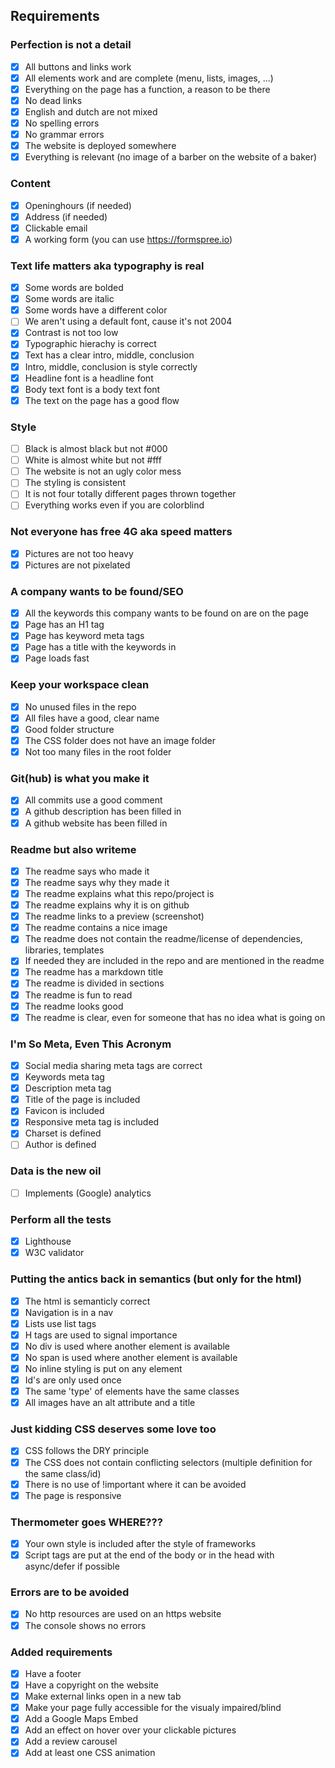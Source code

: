 ## Requirements

### Perfection is not a detail
- [x] All buttons and links work
- [x] All elements work and are complete (menu, lists, images, ...)
- [x] Everything on the page has a function, a reason to be there
- [x] No dead links
- [x] English and dutch are not mixed
- [x] No spelling errors
- [x] No grammar errors
- [x] The website is deployed somewhere
- [x] Everything is relevant (no image of a barber on the website of a baker)

### Content
- [x] Openinghours (if needed)
- [x] Address (if needed)
- [x] Clickable email
- [x] A working form (you can use https://formspree.io)

### Text life matters aka typography is real
- [x] Some words are bolded
- [x] Some words are italic
- [x] Some words have a different color
- [ ] We aren't using a default font, cause it's not 2004
- [x] Contrast is not too low
- [x] Typographic hierachy is correct
- [x] Text has a clear intro, middle, conclusion
- [x] Intro, middle, conclusion is style correctly
- [x] Headline font is a headline font
- [x] Body text font is a body text font
- [x] The text on the page has a good flow

### Style
- [ ] Black is almost black but not #000
- [ ] White is almost white but not #fff
- [ ] The website is not an ugly color mess
- [ ] The styling is consistent
- [ ] It is not four totally different pages thrown together
- [ ] Everything works even if you are colorblind

### Not everyone has free 4G aka speed matters
- [x] Pictures are not too heavy
- [x] Pictures are not pixelated

### A company wants to be found/SEO	
- [x] All the keywords this company wants to be found on are on the page 
- [x] Page has an H1 tag
- [x] Page has keyword meta tags
- [x] Page has a title with the keywords in
- [x] Page loads fast

### Keep your workspace clean
- [x] No unused files in the repo
- [x] All files have a good, clear name
- [x] Good folder structure
- [x] The CSS folder does not have an image folder
- [x] Not too many files in the root folder 

### Git(hub) is what you make it
- [x] All commits use a good comment
- [x] A github description has been filled in
- [x] A github website has been filled in

### Readme but also writeme
- [x] The readme says who made it
- [x] The readme says why they made it
- [x] The readme explains what this repo/project is
- [x] The readme explains why it is on github
- [x] The readme links to a preview (screenshot)
- [x] The readme contains a nice image
- [x] The readme does not contain the readme/license of dependencies, libraries, templates
- [x] If needed they are included in the repo and are mentioned in the readme
- [x] The readme has a markdown title
- [x] The readme is divided in sections
- [x] The readme is fun to read
- [x] The readme looks good
- [x] The readme is clear, even for someone that has no idea what is going on

### I'm So Meta, Even This Acronym
- [x] Social media sharing meta tags are correct
- [x] Keywords meta tag
- [x] Description meta tag
- [x] Title of the page is included
- [x] Favicon is included
- [x] Responsive meta tag is included
- [x] Charset is defined
- [ ] Author is defined

### Data is the new oil
- [ ] Implements (Google) analytics

### Perform all the tests
- [x] Lighthouse
- [x] W3C validator

### Putting the antics back in semantics (but only for the html)
- [x] The html is semanticly correct
- [x] Navigation is in a nav
- [x] Lists use list tags
- [x] H tags are used to signal importance
- [x] No div is used where another element is available
- [x] No span is used where another element is available
- [x] No inline styling is put on any element
- [x] Id's are only used once
- [x] The same 'type' of elements have the same classes
- [x] All images have an alt attribute and a title

### Just kidding CSS deserves some love too
- [x] CSS follows the DRY principle
- [x] The CSS does not contain conflicting selectors (multiple definition for the same class/id)
- [x] There is no use of !important where it can be avoided
- [x] The page is responsive

### Thermometer goes WHERE???
- [x] Your own style is included after the style of frameworks
- [x] Script tags are put at the end of the body or in the head with async/defer if possible

### Errors are to be avoided
- [x] No http resources are used on an https website
- [x] The console shows no errors

### Added requirements
- [x] Have a footer
- [x] Have a copyright on the website
- [x] Make external links open in a new tab
- [x] Make your page fully accessible for the visualy impaired/blind
- [x] Add a Google Maps Embed
- [x] Add an effect on hover over your clickable pictures
- [x] Add a review carousel
- [x] Add at least one CSS animation
